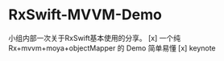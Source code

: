 # RxSwift-MVVM-Demo

小组内部一次关于RxSwift基本使用的分享。
[x] 一个纯 Rx+mvvm+moya+objectMapper 的 Demo 简单易懂
[x] keynote